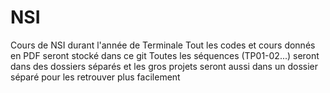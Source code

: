 # NSI
Cours de NSI durant l'année de Terminale
Tout les codes et cours donnés en PDF seront stocké dans ce git
Toutes les séquences (TP01-02...) seront dans des dossiers séparés et les gros projets seront aussi dans un dossier séparé pour les retrouver plus facilement
